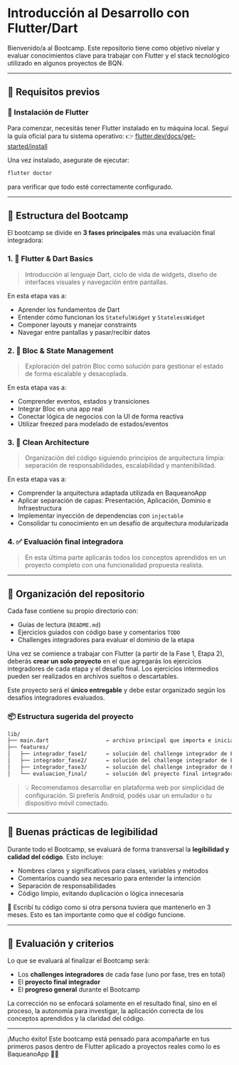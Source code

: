 # Introducción al Desarrollo con Flutter/Dart

Bienvenido/a al Bootcamp.
Este repositorio tiene como objetivo nivelar y evaluar conocimientos clave para trabajar con Flutter y el stack tecnológico utilizado en algunos proyectos de BQN.

---

## 🚀 Requisitos previos

### 🔧 Instalación de Flutter
Para comenzar, necesitás tener Flutter instalado en tu máquina local. Seguí la guía oficial para tu sistema operativo:
👉 [flutter.dev/docs/get-started/install](https://flutter.dev/docs/get-started/install)

Una vez instalado, asegurate de ejecutar:
```bash
flutter doctor
```
para verificar que todo esté correctamente configurado.

---

## 🧭 Estructura del Bootcamp

El bootcamp se divide en **3 fases principales** más una evaluación final integradora:

### 1. 🧱 Flutter & Dart Basics
> Introducción al lenguaje Dart, ciclo de vida de widgets, diseño de interfaces visuales y navegación entre pantallas.

En esta etapa vas a:
- Aprender los fundamentos de Dart
- Entender cómo funcionan los `StatefulWidget` y `StatelessWidget`
- Componer layouts y manejar constraints
- Navegar entre pantallas y pasar/recibir datos

### 2. 🔄 Bloc & State Management
> Exploración del patrón Bloc como solución para gestionar el estado de forma escalable y desacoplada.

En esta etapa vas a:
- Comprender eventos, estados y transiciones
- Integrar Bloc en una app real
- Conectar lógica de negocios con la UI de forma reactiva
- Utilizar freezed para modelado de estados/eventos

### 3. 🧼 Clean Architecture
> Organización del código siguiendo principios de arquitectura limpia: separación de responsabilidades, escalabilidad y mantenibilidad.

En esta etapa vas a:

- Comprender la arquitectura adaptada utilizada en BaqueanoApp
- Aplicar separación de capas: Presentación, Aplicación, Dominio e Infraestructura
- Implementar inyección de dependencias con `injectable`
- Consolidar tu conocimiento en un desafío de arquitectura modularizada

### 4. ✅ Evaluación final integradora

> En esta última parte aplicarás todos los conceptos aprendidos en un proyecto completo con una
> funcionalidad propuesta realista.

---

## 📁 Organización del repositorio

Cada fase contiene su propio directorio con:
- Guías de lectura (`README.md`)
- Ejercicios guiados con código base y comentarios `TODO`
- Challenges integradores para evaluar el dominio de la etapa

Una vez se comience a trabajar con Flutter (a partir de la Fase 1, Etapa 2), deberás **crear un solo
proyecto** en el que agregarás los ejercicios integradores de cada etapa y el desafío final. Los
ejercicios intermedios pueden ser realizados en archivos sueltos o descartables.

Este proyecto será el **único entregable** y debe estar organizado según los desafíos integradores
evaluados.

### 📦 Estructura sugerida del proyecto

```bash
lib/
├── main.dart                  ← archivo principal que importa e inicializa las soluciones implementadas
├── features/
│   ├── integrador_fase1/      ← solución del challenge integrador de Fase 1
│   ├── integrador_fase2/      ← solución del challenge integrador de Fase 2
│   ├── integrador_fase3/      ← solución del challenge integrador de Fase 3
│   └── evaluacion_final/      ← solución del proyecto final integrador
```

> 💡 Recomendamos desarrollar en plataforma web por simplicidad de configuración. Si preferís
> Android, podés usar un emulador o tu dispositivo móvil conectado.

---

## 📐 Buenas prácticas de legibilidad

Durante todo el Bootcamp, se evaluará de forma transversal la **legibilidad y calidad del código**.
Esto incluye:

- Nombres claros y significativos para clases, variables y métodos
- Comentarios cuando sea necesario para entender la intención
- Separación de responsabilidades
- Código limpio, evitando duplicación o lógica innecesaria

📌 Escribí tu código como si otra persona tuviera que mantenerlo en 3 meses. Esto es tan importante
como que el código funcione.

---

## 🧠 Evaluación y criterios

Lo que se evaluará al finalizar el Bootcamp será:

- Los **challenges integradores** de cada fase (uno por fase, tres en total)
- El **proyecto final integrador**
- El **progreso general** durante el Bootcamp

La corrección no se enfocará solamente en el resultado final, sino en el proceso, la autonomía para
investigar, la aplicación correcta de los conceptos aprendidos y la claridad del código.

---

¡Mucho éxito! 
Este bootcamp está pensado para acompañarte en tus primeros pasos dentro de Flutter aplicado a proyectos reales como lo es BaqueanoApp 🚜✨
